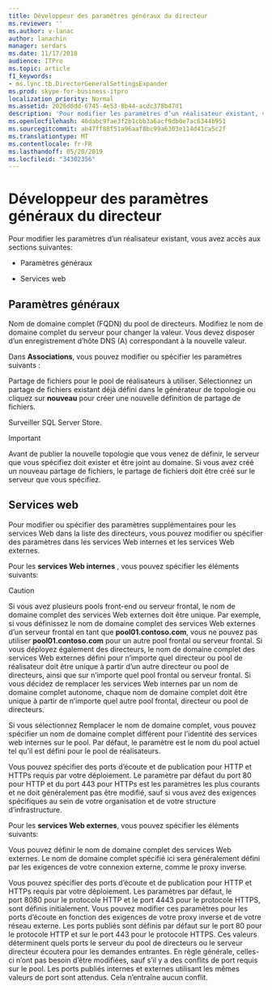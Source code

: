```yaml
---
title: Développeur des paramètres généraux du directeur
ms.reviewer: ''
ms.author: v-lanac
author: lanachin
manager: serdars
ms.date: 11/17/2018
audience: ITPro
ms.topic: article
f1_keywords:
- ms.lync.tb.DirectorGeneralSettingsExpander
ms.prod: skype-for-business-itpro
localization_priority: Normal
ms.assetid: 2026d0dd-6745-4e53-8b44-acdc378b47d1
description: 'Pour modifier les paramètres d’un réalisateur existant, vous avez accès aux sections suivantes:'
ms.openlocfilehash: 46dabc9fae3f2b1cbb3a6acf9db0e7ac6344b951
ms.sourcegitcommit: ab47ff88f51a96aaf8bc99a6303e114d41ca5c2f
ms.translationtype: MT
ms.contentlocale: fr-FR
ms.lasthandoff: 05/20/2019
ms.locfileid: "34302356"
---
```

# <a name="director-general-settings-expander"></a>Développeur des paramètres généraux du directeur
 
Pour modifier les paramètres d’un réalisateur existant, vous avez accès aux sections suivantes:
  
- Paramètres généraux
    
- Services web
    


## <a name="general-settings"></a>Paramètres généraux

Nom de domaine complet (FQDN) du pool de directeurs. Modifiez le nom de domaine complet du serveur pour changer la valeur. Vous devez disposer d’un enregistrement d’hôte DNS (A) correspondant à la nouvelle valeur.
  
Dans **Associations**, vous pouvez modifier ou spécifier les paramètres suivants :
  
Partage de fichiers pour le pool de réalisateurs à utiliser. Sélectionnez un partage de fichiers existant déjà défini dans le générateur de topologie ou cliquez sur **nouveau** pour créer une nouvelle définition de partage de fichiers.
  
Surveiller SQL Server Store.
  
> [!IMPORTANT]
> Avant de publier la nouvelle topologie que vous venez de définir, le serveur que vous spécifiez doit exister et être joint au domaine. Si vous avez créé un nouveau partage de fichiers, le partage de fichiers doit être créé sur le serveur que vous spécifiez. 
  
## <a name="web-services"></a>Services web

Pour modifier ou spécifier des paramètres supplémentaires pour les services Web dans la liste des directeurs, vous pouvez modifier ou spécifier des paramètres dans les services Web internes et les services Web externes.
  
Pour les **services Web internes** , vous pouvez spécifier les éléments suivants:
  
> [!CAUTION]
> Si vous avez plusieurs pools front-end ou serveur frontal, le nom de domaine complet des services Web externes doit être unique. Par exemple, si vous définissez le nom de domaine complet des services Web externes d’un serveur frontal en tant que **pool01.contoso.com**, vous ne pouvez pas utiliser **pool01.contoso.com** pour un autre pool frontal ou serveur frontal. Si vous déployez également des directeurs, le nom de domaine complet des services Web externes défini pour n’importe quel directeur ou pool de réalisateur doit être unique à partir d’un autre directeur ou pool de directeurs, ainsi que sur n’importe quel pool frontal ou serveur frontal. Si vous décidez de remplacer les services Web internes par un nom de domaine complet autonome, chaque nom de domaine complet doit être unique à partir de n’importe quel autre pool frontal, directeur ou pool de directeurs.
  
Si vous sélectionnez Remplacer le nom de domaine complet, vous pouvez spécifier un nom de domaine complet différent pour l’identité des services web internes sur le pool. Par défaut, le paramètre est le nom du pool actuel tel qu’il est défini pour le pool de réalisateurs.
  
Vous pouvez spécifier des ports d’écoute et de publication pour HTTP et HTTPs requis par votre déploiement. Le paramètre par défaut du port 80 pour HTTP et du port 443 pour HTTPs est les paramètres les plus courants et ne doit généralement pas être modifié, sauf si vous avez des exigences spécifiques au sein de votre organisation et de votre structure d’infrastructure.
  
Pour les **services Web externes**, vous pouvez spécifier les éléments suivants:
  
Vous pouvez définir le nom de domaine complet des services Web externes. Le nom de domaine complet spécifié ici sera généralement défini par les exigences de votre connexion externe, comme le proxy inverse.
  
Vous pouvez spécifier des ports d’écoute et de publication pour HTTP et HTTPs requis par votre déploiement. Les paramètres par défaut, le port 8080 pour le protocole HTTP et le port 4443 pour le protocole HTTPS, sont définis initialement. Vous pouvez modifier ces paramètres pour les ports d’écoute en fonction des exigences de votre proxy inverse et de votre réseau externe. Les ports publiés sont définis par défaut sur le port 80 pour le protocole HTTP et sur le port 443 pour le protocole HTTPS. Ces valeurs déterminent quels ports le serveur du pool de directeurs ou le serveur directeur écoutera pour les demandes entrantes. En règle générale, celles-ci n’ont pas besoin d’être modifiées, sauf s’il y a des conflits de port requis sur le pool. Les ports publiés internes et externes utilisant les mêmes valeurs de port sont attendus. Cela n’entraîne aucun conflit.
  

